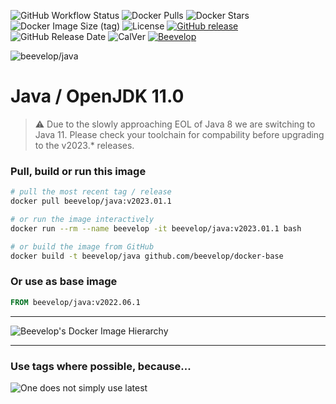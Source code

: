 ![GitHub Workflow Status](https://img.shields.io/github/actions/workflow/status/beevelop/docker-java/docker.yml?style=for-the-badge)
![Docker Pulls](https://img.shields.io/docker/pulls/beevelop/java.svg?style=for-the-badge)
![Docker Stars](https://img.shields.io/docker/stars/beevelop/java?style=for-the-badge)
![Docker Image Size (tag)](https://img.shields.io/docker/image-size/beevelop/java/latest?style=for-the-badge)
![License](https://img.shields.io/github/license/beevelop/docker-java?style=for-the-badge)
[![GitHub release](https://img.shields.io/github/release/beevelop/docker-java.svg?style=for-the-badge)](https://github.com/beevelop/docker-java/releases)
![GitHub Release Date](https://img.shields.io/github/release-date/beevelop/docker-java?style=for-the-badge)
![CalVer](https://img.shields.io/badge/CalVer-YYYY.MM.MICRO-22bfda.svg?style=for-the-badge)
[![Beevelop](https://img.shields.io/badge/-%20Made%20with%20%F0%9F%8D%AF%20by%20%F0%9F%90%9Dvelop-blue.svg?style=for-the-badge)](https://beevelop.com)

![beevelop/java](/icon.png?raw=true)

# Java / OpenJDK 11.0

> ⚠️ Due to the slowly approaching EOL of Java 8 we are switching to Java 11. Please check your toolchain for compability before upgrading to the v2023.* releases.

### Pull, build or run this image

```bash
# pull the most recent tag / release
docker pull beevelop/java:v2023.01.1

# or run the image interactively
docker run --rm --name beevelop -it beevelop/java:v2023.01.1 bash

# or build the image from GitHub
docker build -t beevelop/java github.com/beevelop/docker-base
```

### Or use as base image

```Dockerfile
FROM beevelop/java:v2022.06.1
```

---

![Beevelop's Docker Image Hierarchy](https://gist.githubusercontent.com/beevelop/b0cddab7209a683c77560d06ff00bc8e/raw/15429ee1d02e2c4dc019b760ca8c7ceff5911b82/hierarchy.png)

---

### Use tags where possible, because...

![One does not simply use latest](https://i.imgflip.com/1fgwxr.jpg)
